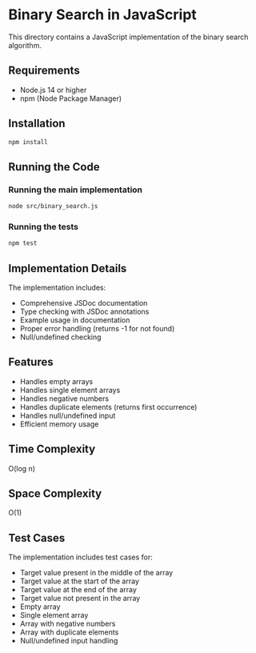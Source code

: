 # Binary Search in JavaScript

This directory contains a JavaScript implementation of the binary search algorithm.

## Requirements
- Node.js 14 or higher
- npm (Node Package Manager)

## Installation
```bash
npm install
```

## Running the Code

### Running the main implementation
```bash
node src/binary_search.js
```

### Running the tests
```bash
npm test
```

## Implementation Details
The implementation includes:
- Comprehensive JSDoc documentation
- Type checking with JSDoc annotations
- Example usage in documentation
- Proper error handling (returns -1 for not found)
- Null/undefined checking

## Features
- Handles empty arrays
- Handles single element arrays
- Handles negative numbers
- Handles duplicate elements (returns first occurrence)
- Handles null/undefined input
- Efficient memory usage

## Time Complexity
O(log n)

## Space Complexity
O(1)

## Test Cases
The implementation includes test cases for:
- Target value present in the middle of the array
- Target value at the start of the array
- Target value at the end of the array
- Target value not present in the array
- Empty array
- Single element array
- Array with negative numbers
- Array with duplicate elements
- Null/undefined input handling
